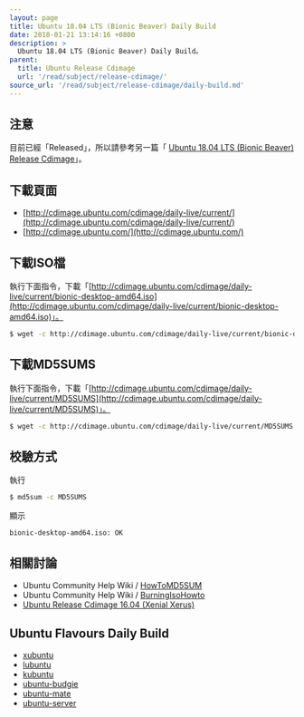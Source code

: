 ```yaml
---
layout: page
title: Ubuntu 18.04 LTS (Bionic Beaver) Daily Build
date: 2018-01-21 13:14:16 +0800
description: >
  Ubuntu 18.04 LTS (Bionic Beaver) Daily Build。
parent:
  title: Ubuntu Release Cdimage
  url: '/read/subject/release-cdimage/'
source_url: '/read/subject/release-cdimage/daily-build.md'
---
```


## 注意

目前已經「Released」，所以請參考另一篇「 [Ubuntu 18.04 LTS (Bionic Beaver) Release Cdimage](release-cdimage)」。


## 下載頁面

* [http://cdimage.ubuntu.com/cdimage/daily-live/current/](http://cdimage.ubuntu.com/cdimage/daily-live/current/)
* [http://cdimage.ubuntu.com/](http://cdimage.ubuntu.com/)


## 下載ISO檔

執行下面指令，下載「[http://cdimage.ubuntu.com/cdimage/daily-live/current/bionic-desktop-amd64.iso](http://cdimage.ubuntu.com/cdimage/daily-live/current/bionic-desktop-amd64.iso)」。

``` sh
$ wget -c http://cdimage.ubuntu.com/cdimage/daily-live/current/bionic-desktop-amd64.iso
```


## 下載MD5SUMS

執行下面指令，下載「[http://cdimage.ubuntu.com/cdimage/daily-live/current/MD5SUMS](http://cdimage.ubuntu.com/cdimage/daily-live/current/MD5SUMS)」。

``` sh
$ wget -c http://cdimage.ubuntu.com/cdimage/daily-live/current/MD5SUMS
```


## 校驗方式

執行

``` sh
$ md5sum -c MD5SUMS
```

顯示

```
bionic-desktop-amd64.iso: OK
```


## 相關討論

* Ubuntu Community Help Wiki / [HowToMD5SUM](https://help.ubuntu.com/community/HowToMD5SUM)
* Ubuntu Community Help Wiki / [BurningIsoHowto](https://help.ubuntu.com/community/BurningIsoHowto)
* [Ubuntu Release Cdimage 16.04 (Xenial Xerus)](http://samwhelp.github.io/book-ubuntu-qna/read/case/release-cdimage/1604.html)


## Ubuntu Flavours Daily Build

* [xubuntu](http://cdimage.ubuntu.com/xubuntu/daily-live/current/)
* [lubuntu](http://cdimage.ubuntu.com/lubuntu/daily-live/current/)
* [kubuntu](http://cdimage.ubuntu.com/kubuntu/daily-live/current/)
* [ubuntu-budgie](http://cdimage.ubuntu.com/ubuntu-budgie/daily-live/current/)
* [ubuntu-mate](http://cdimage.ubuntu.com/ubuntu-mate/daily-live/current/)
* [ubuntu-server](http://cdimage.ubuntu.com/ubuntu-server/daily-live/current/)
